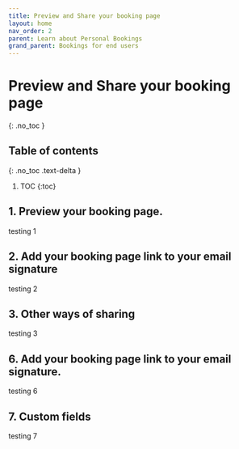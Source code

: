 ```yaml
---
title: Preview and Share your booking page
layout: home
nav_order: 2
parent: Learn about Personal Bookings
grand_parent: Bookings for end users
---
```

# Preview and Share your booking page
{: .no_toc }

## Table of contents
{: .no_toc .text-delta }

1. TOC
{:toc}


## 1. Preview your booking page. ##
testing 1

## 2. Add your booking page link to your email signature ##
testing 2

## 3. Other ways of sharing ##
testing 3



## 6. Add your booking page link to your email signature. ##
testing 6

## 7. Custom fields ##
testing 7
